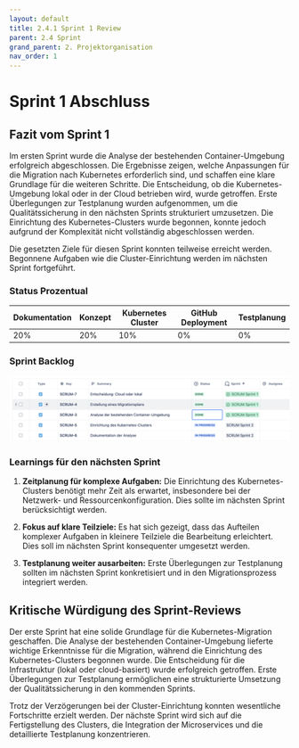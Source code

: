 ```yaml
---
layout: default
title: 2.4.1 Sprint 1 Review
parent: 2.4 Sprint
grand_parent: 2. Projektorganisation  
nav_order: 1
---
```

# Sprint 1 Abschluss

## Fazit vom Sprint 1


Im ersten Sprint wurde die Analyse der bestehenden Container-Umgebung erfolgreich abgeschlossen. Die Ergebnisse zeigen, welche Anpassungen für die Migration nach Kubernetes erforderlich sind, und schaffen eine klare Grundlage für die weiteren Schritte. Die Entscheidung, ob die Kubernetes-Umgebung lokal oder in der Cloud betrieben wird, wurde getroffen. Erste Überlegungen zur Testplanung wurden aufgenommen, um die Qualitätssicherung in den nächsten Sprints strukturiert umzusetzen. Die Einrichtung des Kubernetes-Clusters wurde begonnen, konnte jedoch aufgrund der Komplexität nicht vollständig abgeschlossen werden.


Die gesetzten Ziele für diesen Sprint konnten teilweise erreicht werden. Begonnene Aufgaben wie die Cluster-Einrichtung werden im nächsten Sprint fortgeführt.

### Status Prozentual

| Dokumentation | Konzept | Kubernetes Cluster  | GitHub Deployment | Testplanung |
| ------------- | ------- | ------------------- | ----------------- | ----------- |
| 20%           | 20%     | 10%                 | 0%                | 0%          |



  

### Sprint Backlog
![](attachments/Screenshot%202024-12-04%20at%2016.01.44.png)
  

  

### Learnings für den nächsten Sprint


1. **Zeitplanung für komplexe Aufgaben:** Die Einrichtung des Kubernetes-Clusters benötigt mehr Zeit als erwartet, insbesondere bei der Netzwerk- und Ressourcenkonfiguration. Dies sollte im nächsten Sprint berücksichtigt werden.

2. **Fokus auf klare Teilziele:** Es hat sich gezeigt, dass das Aufteilen komplexer Aufgaben in kleinere Teilziele die Bearbeitung erleichtert. Dies soll im nächsten Sprint konsequenter umgesetzt werden.

3. **Testplanung weiter ausarbeiten:** Erste Überlegungen zur Testplanung sollten im nächsten Sprint konkretisiert und in den Migrationsprozess integriert werden.

  

## Kritische Würdigung des Sprint-Reviews

  

Der erste Sprint hat eine solide Grundlage für die Kubernetes-Migration geschaffen. Die Analyse der bestehenden Container-Umgebung lieferte wichtige Erkenntnisse für die Migration, während die Einrichtung des Kubernetes-Clusters begonnen wurde. Die Entscheidung für die Infrastruktur (lokal oder cloud-basiert) wurde erfolgreich getroffen. Erste Überlegungen zur Testplanung ermöglichen eine strukturierte Umsetzung der Qualitätssicherung in den kommenden Sprints.

  

Trotz der Verzögerungen bei der Cluster-Einrichtung konnten wesentliche Fortschritte erzielt werden. Der nächste Sprint wird sich auf die Fertigstellung des Clusters, die Integration der Microservices und die detaillierte Testplanung konzentrieren.

